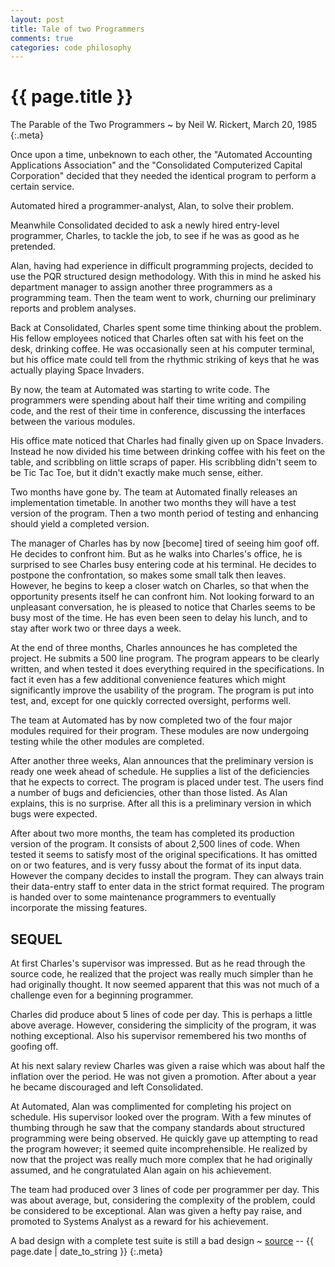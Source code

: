 ```yaml
---
layout: post
title: Tale of two Programmers
comments: true
categories: code philosophy
---
```


{{ page.title }}
================

The Parable of the Two Programmers ~ by Neil W. Rickert, March 20, 1985
{:.meta}

Once upon a time, unbeknown to each other, the "Automated Accounting
Applications Association" and the "Consolidated Computerized Capital
Corporation" decided that they needed the identical program to perform
a certain service.

Automated hired a programmer-analyst, Alan, to solve their problem.

Meanwhile Consolidated decided to ask a newly hired entry-level
programmer, Charles, to tackle the job, to see if he was as good as he
pretended.

Alan, having had experience in difficult programming projects,
decided to use the PQR structured design methodology. With this in mind
he asked his department manager to assign another three programmers as a
programming team.  Then the team went to work, churning our preliminary
reports and problem analyses.

Back at Consolidated, Charles spent some time thinking about the
problem. His fellow employees noticed that Charles often sat with his feet
on the desk, drinking coffee. He was occasionally seen at his computer
terminal, but his office mate could tell from the rhythmic striking of
keys that he was actually playing Space Invaders.

By now, the team at Automated was starting to write code. The
programmers were spending about half their time writing and compiling
code, and the rest of their time in conference, discussing the interfaces
between the various modules.

His office mate noticed that Charles had finally given up on Space
Invaders. Instead he now divided his time between drinking coffee with
his feet on the table, and scribbling on little scraps of paper. His
scribbling didn't seem to be Tic Tac Toe, but it didn't exactly make much
sense, either.

Two months have gone by. The team at Automated finally releases
an implementation timetable. In another two months they will have a test
version of the program. Then a two month period of testing and enhancing
should yield a completed version.

The manager of Charles has by now [become] tired of seeing him
goof off. He decides to confront him. But as he walks into Charles's
office, he is surprised to see Charles busy entering code at his terminal.
He decides to postpone the confrontation, so makes some small talk then
leaves. However, he begins to keep a closer watch on Charles, so that when
the opportunity presents itself he can confront him.  Not looking forward
to an unpleasant conversation, he is pleased to notice that Charles seems
to be busy most of the time. He has even been seen to delay his lunch,
and to stay after work two or three days a week.

At the end of three months, Charles announces he has completed
the project. He submits a 500 line program. The program appears to be
clearly written, and when tested it does everything required in the
specifications. In fact it even has a few additional convenience features
which might significantly improve the usability of the program. The
program is put into test, and, except for one quickly corrected oversight,
performs well.

The team at Automated has by now completed two of the four major
modules required for their program. These modules are now undergoing
testing while the other modules are completed.

After another three weeks, Alan announces that the preliminary
version is ready one week ahead of schedule. He supplies a list of the
deficiencies that he expects to correct. The program is placed under test.
The users find a number of bugs and deficiencies, other than those listed.
As Alan explains, this is no surprise. After all this is a preliminary
version in which bugs were expected.

After about two more months, the team has completed its production
version of the program. It consists of about 2,500 lines of code. When
tested it seems to satisfy most of the original specifications. It has
omitted on or two features, and is very fussy about the format of its
input data. However the company decides to install the program. They can
always train their data-entry staff to enter data in the strict format
required. The program is handed over to some maintenance programmers to
eventually incorporate the missing features.

SEQUEL
------

At first Charles's supervisor was impressed. But as he read
through the source code, he realized that the project was really much
simpler than he had originally thought. It now seemed apparent that this
was not much of a challenge even for a beginning programmer.

Charles did produce about 5 lines of code per day. This is perhaps
a little above average. However, considering the simplicity of the
program, it was nothing exceptional. Also his supervisor remembered his
two months of goofing off.

At his next salary review Charles was given a raise which was
about half the inflation over the period. He was not given a promotion.
After about a year he became discouraged and left Consolidated.

At Automated, Alan was complimented for completing his project on
schedule. His supervisor looked over the program. With a few minutes of
thumbing through he saw that the company standards about structured
programming were being observed. He quickly gave up attempting to read
the program however; it seemed quite incomprehensible. He realized by now
that the project was really much more complex that he had originally
assumed, and he congratulated Alan again on his achievement.

The team had produced over 3 lines of code per programmer per day.
This was about average, but, considering the complexity of the problem,
could be considered to be exceptional. Alan was given a hefty pay raise,
and promoted to Systems Analyst as a reward for his achievement.


A bad design with a complete test suite is still a bad design ~ [source][src] -- {{ page.date | date_to_string }}
{:.meta}

  [src]: http://mail.linux.ie/pipermail/social/1999-October/000483.html
